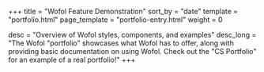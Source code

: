 +++
title = "Wofol Feature Demonstration"
sort_by = "date"
template = "portfolio.html"
page_template = "portfolio-entry.html"
weight = 0

desc = "Overview of Wofol styles, components, and examples"
desc_long = "The Wofol \"portfolio\" showcases what Wofol has to offer, along with providing basic documentation on using Wofol. Check out the \"CS Portfolio\" for an example of a real portfolio!"
+++